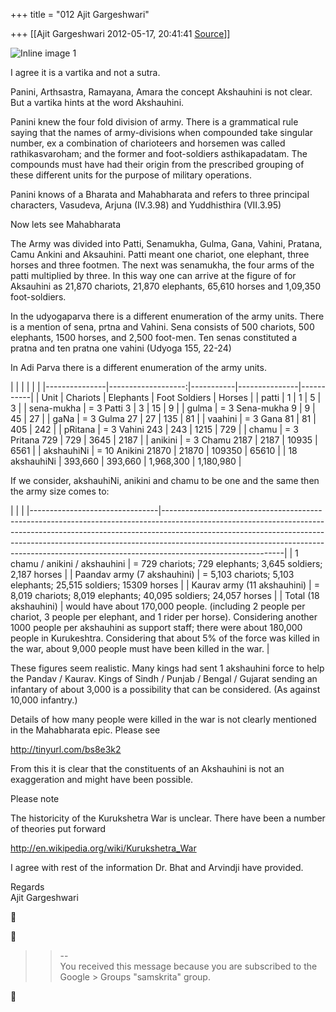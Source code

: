 +++
title = "012 Ajit Gargeshwari"

+++
[[Ajit Gargeshwari	2012-05-17, 20:41:41 [Source](https://groups.google.com/g/samskrita/c/DJJNRJkVpWc)]]



![Inline image 1](https://groups.google.com/group/samskrita/attach/be45233305e0e3d3/untitled3%20(FILEminimizer).jpg?part=0.1)  
  
I agree it is a vartika and not a sutra.  
  
Panini, Arthsastra, Ramayana, Amara the concept Akshauhini is not clear. But a vartika hints at the word Akshauhini.  
  
Panini knew the four fold division of army. There is a grammatical rule saying that the names of army-divisions when compounded take singular number, ex a combination of charioteers and horsemen was called rathikasvaroham; and the former and foot-soldiers asthikapadatam. The compounds must have had their origin from the prescribed grouping of these different units for the purpose of military operations.  
  
Panini knows of a Bharata and Mahabharata and refers to three principal characters, Vasudeva, Arjuna (IV.3.98) and Yuddhisthira (VII.3.95)  
  
Now lets see Mahabharata  
  
The Army was divided into Patti, Senamukha, Gulma, Gana, Vahini, Pratana, Camu Ankini and Aksauhini. Patti meant one chariot, one elephant, three horses and three footmen. The next was senamukha, the four arms of the patti multiplied by three. In this way one can arrive at the figure of for Aksauhini as 21,870 chariots, 21,870 elephants, 65,610 horses and 1,09,350 foot-soldiers.  
  
In the udyogaparva there is a different enumeration of the army units. There is a mention of sena, prtna and Vahini. Sena consists of 500 chariots, 500 elephants, 1500 horses, and 2,500 foot-men. Ten senas constituted a pratna and ten pratna one vahini (Udyoga 155, 22-24)  
  
In Adi Parva there is a different enumeration of the army units.  
  

|               |                    |           |               |           | |---------------|-------------------:|-----------|---------------|-----------| | Unit          |           Chariots | Elephants | Foot Soldiers | Horses    | | patti         |                  1 | 1         | 5             | 3         | | sena-mukha    |        = 3 Patti 3 | 3         | 15            | 9         | | gulma         |   = 3 Sena-mukha 9 | 9         | 45            | 27        | | gaNa          |       = 3 Gulma 27 | 27        | 135           | 81        | | vaahini       |        = 3 Gana 81 | 81        | 405           | 242       | | pRitana       |     = 3 Vahini 243 | 243       | 1215          | 729       | | chamu         |    = 3 Pritana 729 | 729       | 3645          | 2187      | | anikini       |     = 3 Chamu 2187 | 2187      | 10935         | 6561      | | akshauhiNi    | = 10 Anikini 21870 | 21870     | 109350        | 65610     | | 18 akshauhiNi |            393,660 | 393,660   | 1,968,300     | 1,180,980 |

  
If we consider, akshauhiNi, anikini and chamu to be one and the same then the army size comes to:  
  

|                                |                                                                                                                                                                                                                                                                                                                                                      | |--------------------------------|------------------------------------------------------------------------------------------------------------------------------------------------------------------------------------------------------------------------------------------------------------------------------------------------------------------------------------------------------| | 1 chamu / anikini / akshauhini | = 729 chariots; 729 elephants; 3,645 soldiers; 2,187 horses                                                                                                                                                                                                                                                                                          | | Paandav army (7 akshauhini)    | = 5,103 chariots; 5,103 elephants; 25,515 soldiers; 15309 horses                                                                                                                                                                                                                                                                                     | | Kaurav army (11 akshauhini)    | = 8,019 chariots; 8,019 elephants; 40,095 soldiers; 24,057 horses                                                                                                                                                                                                                                                                                    | | Total (18 akshauhini)          | would have about 170,000 people. (including 2 people per chariot, 3 people per elephant, and 1 rider per horse). Considering another 1000 people per akshauhini as support staff; there were about 180,000 people in Kurukeshtra. Considering that about 5% of the force was killed in the war, about 9,000 people must have been killed in the war. |

  
These figures seem realistic. Many kings had sent 1 akshauhini force to help the Pandav / Kaurav. Kings of Sindh / Punjab / Bengal / Gujarat sending an infantary of about 3,000 is a possibility that can be considered. (As against 10,000 infantry.)  

  
Details of how many people were killed in the war is not clearly mentioned in the Mahabharata epic. Please see  
  
<http://tinyurl.com/bs8e3k2>  
  
From this it is clear that the constituents of an Akshauhini is not an exaggeration and might have been possible.  
  

Please note  
  
The historicity of the Kurukshetra War is unclear. There have been a number of theories put forward  
  
<http://en.wikipedia.org/wiki/Kurukshetra_War>  
  
I agree with rest of the information Dr. Bhat and Arvindji have provided.  
  
Regards  
Ajit Gargeshwari  
  
  
  
  
  
  
  
  





> 
> > --  
> You received this message because you are subscribed to the Google > Groups "samskrita" group.  
> > 



